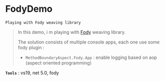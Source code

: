 # FodyDemo
```
Playing with Fody weaving library
```
> In this demo, i m playing with [Fody](https://github.com/spectresystems/spectre.console) weaving library.
>
> The solution consists of multiple console apps, each one use some fody plugin :
> - `MethodBoundaryAspect.Fody.App` : enable logging based on aop (aspect oriented programming)
>

**`Tools`** : vs19, net 5.0, fody